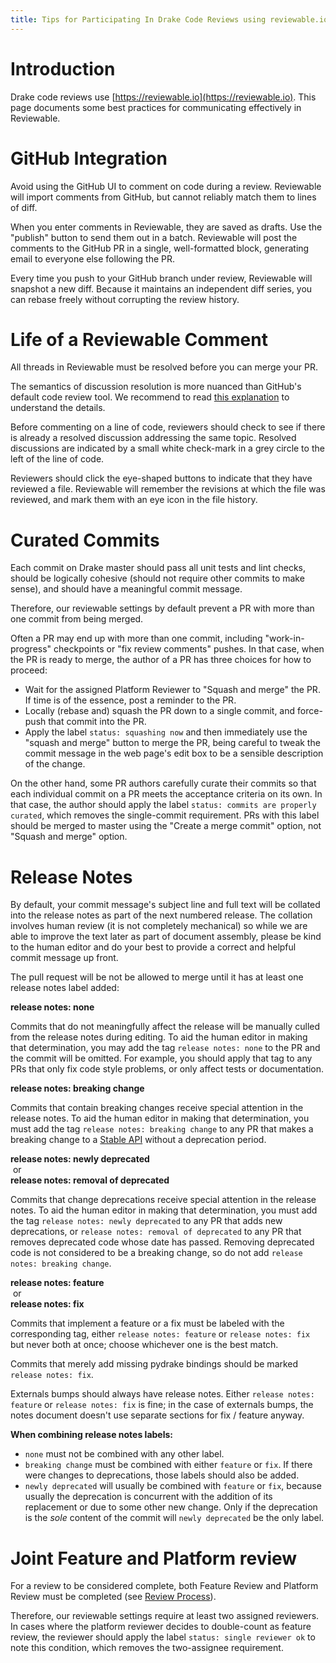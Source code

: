 ```yaml
---
title: Tips for Participating In Drake Code Reviews using reviewable.io
---
```


# Introduction

Drake code reviews use [https://reviewable.io](https://reviewable.io). This page documents some
best practices for communicating effectively in Reviewable.

# GitHub Integration

Avoid using the GitHub UI to comment on code during a review. Reviewable will
import comments from GitHub, but cannot reliably match them to lines of diff.

When you enter comments in Reviewable, they are saved as drafts. Use the
"publish" button to send them out in a batch. Reviewable will post the
comments to the GitHub PR in a single, well-formatted block, generating email
to everyone else following the PR.

Every time you push to your GitHub branch under review, Reviewable will
snapshot a new diff. Because it maintains an independent diff series, you can
rebase freely without corrupting the review history.

# Life of a Reviewable Comment

All threads in Reviewable must be resolved before you can merge your PR.

The semantics of discussion resolution is more nuanced than GitHub's default
code review tool. We recommend to read [this explanation](https://github.com/Reviewable/Reviewable/issues/510#issue-272337333) to
understand the details.

Before commenting on a line of code, reviewers should check to see if there
is already a resolved discussion addressing the same topic. Resolved
discussions are indicated by a small white check-mark in a grey circle to
the left of the line of code.

Reviewers should click the eye-shaped buttons to indicate that they have
reviewed a file.  Reviewable will remember the revisions at which the file
was reviewed, and mark them with an eye icon in the file history.

# Curated Commits

Each commit on Drake master should pass all unit tests and lint checks, should
be logically cohesive (should not require other commits to make sense), and
should have a meaningful commit message.

Therefore, our reviewable settings by default prevent a PR with more than one
commit from being merged.

Often a PR may end up with more than one commit, including "work-in-progress"
checkpoints or "fix review comments" pushes.  In that case, when the PR is
ready to merge, the author of a PR has three choices for how to proceed:

* Wait for the assigned Platform Reviewer to "Squash and merge" the PR.
  If time is of the essence, post a reminder to the PR.
* Locally (rebase and) squash the PR down to a single commit, and force-push
  that commit into the PR.
* Apply the label ``status: squashing now`` and then immediately use the "squash
  and merge" button to merge the PR, being careful to tweak the commit message
  in the web page's edit box to be a sensible description of the change.

On the other hand, some PR authors carefully curate their commits so that each
individual commit on a PR meets the acceptance criteria on its own.  In that
case, the author should apply the label ``status: commits are properly
curated``, which removes the single-commit requirement.  PRs with this label
should be merged to master using the "Create a merge commit" option, not
"Squash and merge" option.

# Release Notes

By default, your commit message's subject line and full text will be collated
into the release notes as part of the next numbered release.  The collation
involves human review (it is not completely mechanical) so while we are able to
improve the text later as part of document assembly, please be kind to the
human editor and do your best to provide a correct and helpful commit message
up front.

The pull request will be not be allowed to merge until it has at least one
release notes label added:

**release notes: none**

Commits that do not meaningfully affect the release will be manually culled from
the release notes during editing.  To aid the human editor in making that
determination, you may add the tag ``release notes: none`` to the PR and the
commit will be omitted.  For example, you should apply that tag to any PRs that
only fix code style problems, or only affect tests or documentation.

**release notes: breaking change**

Commits that contain breaking changes receive special attention in the release
notes.  To aid the human editor in making that determination, you must add the
tag ``release notes: breaking change`` to any PR that makes a breaking change
to a [Stable API](/stable.html#stable-api) without a deprecation period.

**release notes: newly deprecated**<br/>
&nbsp;or<br/>
**release notes: removal of deprecated**

Commits that change deprecations receive special attention in the release notes.
To aid the human editor in making that determination, you must add the tag
``release notes: newly deprecated`` to any PR that adds new deprecations, or
``release notes: removal of deprecated`` to any PR that removes deprecated
code whose date has passed.  Removing deprecated code is not considered to be a
breaking change, so do not add ``release notes: breaking change``.

**release notes: feature**<br/>
&nbsp;or<br/>
**release notes: fix**

Commits that implement a feature or a fix must be labeled with the
corresponding tag, either ``release notes: feature`` or ``release notes: fix``
but never both at once; choose whichever one is the best match.

Commits that merely add missing pydrake bindings should be marked
``release notes: fix``.

Externals bumps should always have release notes.  Either ``release
notes: feature`` or ``release notes: fix`` is fine; in the
case of externals bumps, the notes document doesn't use separate
sections for fix / feature anyway.

**When combining release notes labels:**

- ``none`` must not be combined with any other label.
- ``breaking change`` must be combined with either ``feature`` or ``fix``.
  If there were changes to deprecations, those labels should also be added.
- ``newly deprecated`` will usually be combined with ``feature`` or ``fix``,
  because usually the deprecation is concurrent with the addition of its
  replacement or due to some other new change. Only if the deprecation is the
  _sole_ content of the commit will ``newly deprecated`` be the only label.

# Joint Feature and Platform review

For a review to be considered complete, both Feature Review and Platform Review
must be completed (see [Review Process](/developers.html#review-process)).

Therefore, our reviewable settings require at least two assigned reviewers.  In
cases where the platform reviewer decides to double-count as feature review,
the reviewer should apply the label ``status: single reviewer ok`` to note this
condition, which removes the two-assignee requirement.
